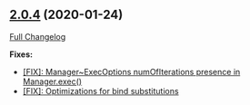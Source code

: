 ## [2.0.4](https://ugate.github.io/sqler/tree/v2.0.4) (2020-01-24)
[Full Changelog](https://ugate.github.io/sqler/compare/v2.0.1...v2.0.4)


__Fixes:__
* [[FIX]: Manager~ExecOptions numOfIterations presence in Manager.exec()](https://ugate.github.io/sqler/commit/9387f4269bebade57f7c86de95ea68a71c1cf2d8)
* [[FIX]: Optimizations for bind substitutions](https://ugate.github.io/sqler/commit/c133c079291391e5586c5e1f376bd5493657fe0d)